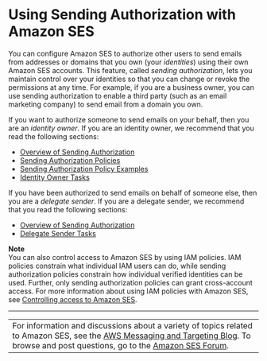 # Using Sending Authorization with Amazon SES<a name="sending-authorization"></a>

You can configure Amazon SES to authorize other users to send emails from addresses or domains that you own \(your *identities*\) using their own Amazon SES accounts\. This feature, called *sending authorization*, lets you maintain control over your identities so that you can change or revoke the permissions at any time\. For example, if you are a business owner, you can use sending authorization to enable a third party \(such as an email marketing company\) to send email from a domain you own\.

If you want to authorize someone to send emails on your behalf, then you are an *identity owner*\. If you are an identity owner, we recommend that you read the following sections:
+ [Overview of Sending Authorization](sending-authorization-overview.md)
+ [Sending Authorization Policies](sending-authorization-policies.md)
+ [Sending Authorization Policy Examples](sending-authorization-policy-examples.md)
+ [Identity Owner Tasks](sending-authorization-identity-owner-tasks.md)

If you have been authorized to send emails on behalf of someone else, then you are a *delegate sender*\. If you are a delegate sender, we recommend that you read the following sections:
+ [Overview of Sending Authorization](sending-authorization-overview.md)
+ [Delegate Sender Tasks](sending-authorization-delegate-sender-tasks.md)

**Note**  
You can also control access to Amazon SES by using IAM policies\. IAM policies constrain what individual IAM users can do, while sending authorization policies constrain how individual verified identities can be used\. Further, only sending authorization policies can grant cross\-account access\. For more information about using IAM policies with Amazon SES, see [Controlling access to Amazon SES](control-user-access.md)\.


****  

|  | 
| --- |
| For information and discussions about a variety of topics related to Amazon SES, see the [AWS Messaging and Targeting Blog](https://aws.amazon.com//blogs/messaging-and-targeting/)\. To browse and post questions, go to the [Amazon SES Forum](https://forums.aws.amazon.com/forum.jspa?forumID=90)\. | 